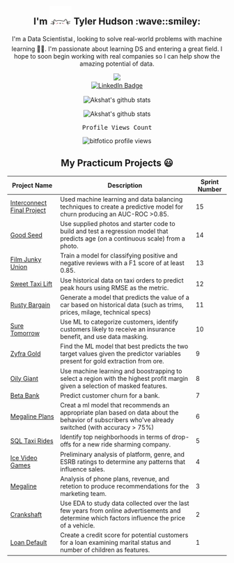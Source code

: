 <div id="header" align="center">
  
  <h2 align="center">
    I'm 
    <img alt="popup_cat" src="https://github.com/bitfotico/bitfotico/blob/main/giphy.webp" width="50">
    Tyler Hudson :wave::smiley:
  </h2>

I'm a Data Scientist📊, looking to solve real-world problems with machine learning 🤖🧠. I'm passionate about learning DS and entering a great field. I hope to soon begin working with real companies so I can help show the amazing potential of data.
  
  <img src="https://media.giphy.com/media/M9gbBd9nbDrOTu1Mqx/giphy.gif" width="100"/>
  
  <div id="badges">
  <a href="https://www.linkedin.com/in/tyler-j-hudson/">
    <img src="https://img.shields.io/badge/LinkedIn-blue?style=for-the-badge&logo=linkedin&logoColor=white" alt="LinkedIn Badge"/>
  </a>
</div>

<p align="center">
  <img align="center" alt="Akshat's github stats" src="https://github-readme-stats.anuraghazra1.vercel.app/api?username=bitfotico&show_icons=true&include_all_commits=true&bg_color=30,434343,000000&title_color=fe428e&text_color=f1f1eb"  />
</p>
  
<p align="center">
  <img align="center" alt="Akshat's github stats" src="https://github-readme-stats.anuraghazra1.vercel.app/api/top-langs/?username=bitfotico&layout=compact&langs_count=10&hide=html,css&bg_color=30,000000,434343&title_color=fe428e&text_color=f1f1eb" />
</p>

<p align="center"> 
  <samp>
    Profile Views Count
  </samp>
</p>

<p align="center"> 
  <img src="https://profile-counter.glitch.me/bitfotico/count.svg" alt="bitfotico profile views" /> 
</p>

<h2 align="center">
  My Practicum Projects 😃
</h2>
  
| Project Name  | Description   | Sprint Number  |
| ------------- | ------------- | ------------- | 
| [Interconnect Final Project](https://github.com/bitfotico/practicum_projects/blob/main/Sprint%2017%20Interconnect%20Final%20Project.ipynb)  | Used machine learning and data balancing techniques to create a predictive model for churn producing an AUC-ROC >0.85. | 15 |
| [Good Seed](https://github.com/bitfotico/practicum_projects/blob/main/Sprint%2015%20Good%20Seed.ipynb) | Use supplied photos and starter code to build and test a regression model that predicts age (on a continuous scale) from a photo. | 14 |
| [Film Junky Union](https://github.com/bitfotico/practicum_projects/blob/main/Sprint%2014%20Film%20Junky%20Union.ipynb) | Train a model for classifying positive and negative reviews with a F1 score of at least 0.85. | 13 |
| [Sweet Taxi Lift](https://github.com/bitfotico/practicum_projects/blob/main/Sprint%2013%20Sweet%20Lift%20Taxi.ipynb) | Use historical data on taxi orders to predict peak hours using RMSE as the metric. | 12 |
| [Rusty Bargain](https://github.com/bitfotico/practicum_projects/blob/main/Sprint%2012%20Rusty%20Bargain.ipynb) | Generate a model that predicts the value of a car based on historical data (such as trims, prices, milage, technical specs) | 11 |
| [Sure Tomorrow](https://github.com/bitfotico/practicum_projects/blob/main/Sprint%2011%20Sure%20Tomorrow.ipynb) | Use ML to categorize customers, identify customers likely to receive an insurance benefit, and use data masking. | 10 |
| [Zyfra Gold](https://github.com/bitfotico/practicum_projects/blob/main/Sprint%2010%20Zyfra%20Gold.ipynb) |  Find the ML model that best predicts the two target values given the predictor variables present for gold extraction from ore. | 9 |
| [Oily Giant](https://github.com/bitfotico/practicum_projects/blob/main/Sprint%209%20OilyGiant.ipynb)  | Use machine learning and boostrapping to select a region with the highest profit margin given a selection of masked features. | 8 |
| [Beta Bank](https://github.com/bitfotico/practicum_projects/blob/main/Sprint%208%20Beta%20Bank.ipynb) | Predict customer churn for a bank. | 7 |
| [Megaline Plans](https://github.com/bitfotico/practicum_projects/blob/main/Sprint%207%20Megaline%20Plans.ipynb)  | Creat a ml model that recommends an appropriate plan based on data about the behavior of subscribers who've already switched (with accuracy > 75%)  | 6 |
| [SQL Taxi Rides](https://github.com/bitfotico/practicum_projects/blob/main/Sprint%206%20SQL%20Taxi%20Rides.ipynb) | Identify top neighborhoods in terms of drop-offs for a new ride sharming company. | 5 |
| [Ice Video Games](https://github.com/bitfotico/practicum_projects/blob/main/Sprint%205%20Ice%20Video%20Games.ipynb) | Preliminary analysis of platform, genre, and ESRB ratings to determine any patterns that influence sales. | 4 |
| [Megaline](https://github.com/bitfotico/practicum_projects/blob/main/Sprint%204%20Megaline.ipynb) | Analysis of phone plans, revenue, and retetion to produce recommendations for the marketing team. | 3 |
| [Crankshaft](https://github.com/bitfotico/practicum_projects/blob/main/Sprint%203%20Crankshaft.ipynb)  | Use EDA to study data collected over the last few years from online advertisements and determine which factors influence the price of a vehicle.  | 2 |
| [Loan Default](https://github.com/bitfotico/practicum_projects/blob/main/Sprint%202%20Loan%20Default.ipynb) | Create a credit score for potential customers for a loan examining marital status and number of children as features. | 1 |
